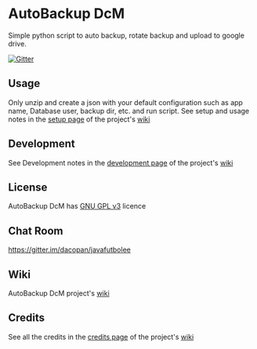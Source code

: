 # AutoBackup DcM
Simple python script to auto backup, rotate backup and upload to google drive.

[![Gitter](https://badges.gitter.im/dacopan/autobackup-dcm.svg)](https://gitter.im/dacopan/autobackup-dcm?utm_source=badge&utm_medium=badge&utm_campaign=pr-badge)

## Usage
Only unzip and create a json with your default configuration such as app name, Database user, backup dir, etc. and run script.
See setup and usage notes in the [setup page](https://github.com/dacopan/autobackup-dcm/wiki/Setup) of the project's [wiki](https://github.com/dacopan/autobackup-dcm/wiki)

## Development
See Development notes in the [development page](https://github.com/dacopan/autobackup-dcm/wiki/Development) of the project's [wiki](https://github.com/dacopan/autobackup-dcm/wiki)

## License
AutoBackup DcM has [GNU GPL v3](https://github.com/dacopan/autobackup-dcm/blob/master/LICENSE) licence

## Chat Room
https://gitter.im/dacopan/javafutbolee

## Wiki
AutoBackup DcM project's [wiki](https://github.com/dacopan/autobackup-dcm/wiki)

## Credits
See all the credits in the [credits page](https://github.com/dacopan/autobackup-dcm/wiki/Credits) of the project's [wiki](https://github.com/dacopan/javafutbolee/wiki)
